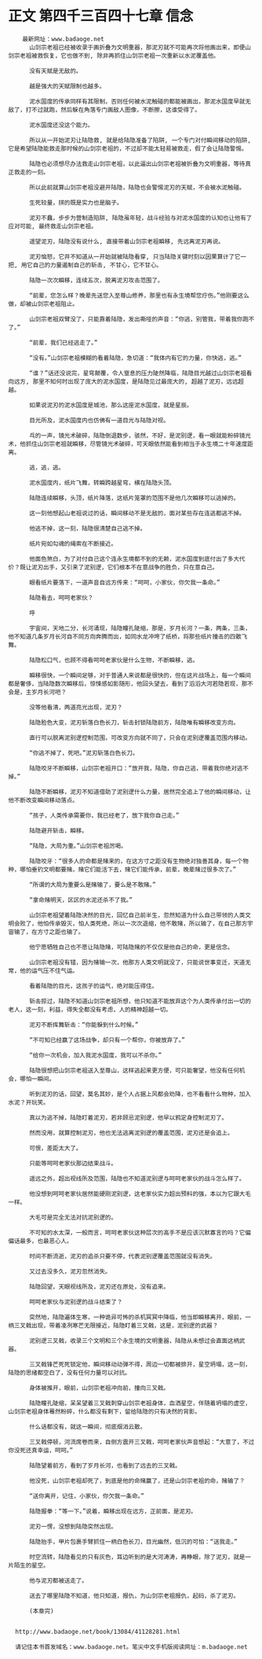 # 正文 第四千三百四十七章 信念
        最新网址：www.badaoge.net
          山剑宗老祖已经被收录于画折叠为文明重器，那泥刃就不可能再次将他画出来，即便山剑宗老祖被救恢复，它也做不到, 除非再抓住山剑宗老祖一次重新以水泥覆盖他。
      
          没有天赋是无敌的。
      
          越是强大的天赋限制也越多。
      
          泥水国度的传承同样有其限制，否则任何被水泥触碰的都能被画出，那泥水国度早就无敌了，打不过就跑，然后躲在角落专门画敌人图像，不断擦，这谁受得了。
      
          泥水国度还没这个能力。
      
          所以从一开始泥刃让陆隐救, 就是给陆隐准备了陷阱, 一个专门对付瞬间移动的陷阱, 它是希望陆隐能救走那时候的山剑宗老祖的，不过却不能太轻易被救走，假了会让陆隐警惕。
      
          陆隐也必须想尽办法救走山剑宗老祖，以此逼出山剑宗老祖被折叠为文明重器，等待真正救走的一刻。
      
          所以此前就算山剑宗老祖没避开陆隐，陆隐也会警惕泥刃的天赋，不会被水泥触碰。
      
          生死较量，拼的既是实力也是脑子。
      
          泥刃不蠢，步步为营制造陷阱, 陆隐虽年轻，战斗经验与对泥水国度的认知也让他有了应对可能, 最终救走山剑宗老祖。
      
          遥望泥刃，陆隐没有说什么, 直接带着山剑宗老祖瞬移, 先远离泥刃再说。
      
          泥刃恼怒，它并不知道从一开始就被陆隐看穿, 只当陆隐关键时刻以因果算计了它一把, 用它自己的力量遏制自己的斩击, 不甘心，它不甘心。
      
          陆隐一次次瞬移，连续五次，脱离泥刃攻击范围了。
      
          “前辈，您怎么样？晚辈先送您入至尊山修养，那里也有永生境帮您疗伤。”他刚要这么做，却被山剑宗老祖阻止。
      
          山剑宗老祖双臂没了，只能靠着陆隐，发出嘶哑的声音：“你逃，别管我，带着我你跑不了。”
      
          “前辈，我们已经逃走了。”
      
          “没有。”山剑宗老祖模糊的看着陆隐，急切道：“我体内有它的力量，你快逃，逃。”
      
          “谁？”话还没说完，星穹颠覆，令人窒息的压力陡然降临，陆隐目光越过山剑宗老祖看向远方, 那里不知何时出现了庞大的泥水国度，是陆隐见过最庞大的, 超越了泥刃，远远超越。
      
          如果说泥刃的泥水国度是城池，那么这座泥水国度，就是星辰。
      
          目光所及，泥水国度内也仿佛有一道目光与陆隐对视。
      
          乓的一声，镜光术破碎，陆隐倒退数步，骇然，不好，是泥别逻，看一眼就能粉碎镜光术，他抓住山剑宗老祖就瞬移，尽管镜光术破碎，可天眼依然能看到相当于永生境二十年速度距离。
      
          逃，逃，逃。
      
          泥水国度内，纸片飞舞，转瞬跨越星穹，横在陆隐头顶。
      
          陆隐连续瞬移，头顶，纸片降落，这纸片笼罩的范围不是他几次瞬移可以逃掉的。
      
          这一刻他想起山老祖说过的话，瞬间移动不是无敌的，面对某些存在连逃都逃不掉。
      
          他逃不掉，这一刻，陆隐很清楚自己逃不掉。
      
          纸片宛如勾魂的绳索在不断接近。
      
          他面色煞白，为了对付自己这个连永生境都不到的无赖，泥水国度到底付出了多大代价？既让泥刃出手，又引来了泥别逻，它们根本不在意战争的胜负，只在意自己。
      
          眼看纸片要落下，一道声音自远方传来：“呵呵，小家伙，你欠我一条命。”
      
          陆隐看去，呵呵老家伙？
      
          呼
      
          宇宙间，天地二分，长河涌现，陆隐瞳孔陡缩，那是，岁月长河？一条，两条，三条，他不知道几条岁月长河自不同方向奔腾而出，如同水龙冲垮了纸桥，将那些纸片撞击的四散飞舞。
      
          陆隐松口气，也顾不得看呵呵老家伙是什么生物，不断瞬移，逃。
      
          瞬移很快，一个瞬间足够，对于普通人来说都是很快的，但在这片战场上，每一个瞬间都是奢侈，当陆隐数次瞬移后，惊悚感如影随形，他回头望去，看到了滔滔大河若隐若现，那不会是，主岁月长河吧？
      
          没等他看清，两道亮光出现，泥刃？
      
          陆隐脸色大变，泥刃斩落白色长刀，斩击封锁陆隐前方，陆隐唯有瞬移改变方向。
      
          直行可以脱离泥别逻控制范围，可改变方向就不同了，只会在泥别逻覆盖范围内移动。
      
          “你逃不掉了，死吧。”泥刃斩落白色长刀。
      
          陆隐咬牙不断瞬移，山剑宗老祖开口：“放开我，陆隐，你自己逃，带着我你绝对逃不掉。”
      
          陆隐不断瞬移，泥刃不知道借助了泥别逻什么力量，居然完全追上了他的瞬间移动，让他不断改变瞬间移动落点。
      
          “孩子，人类传承需要你，我已经老了，放下我你自己走。”
      
          陆隐避开斩击，瞬移。
      
          “陆隐，大局为重。”山剑宗老祖厉喝。
      
          陆隐咬牙：“很多人的命都是赌来的，在这方寸之距没有生物绝对独善其身，每一个物种，哪怕垂钓文明都要赌，赌它们能活下去，赌它们能传承，前辈，晚辈赌过很多次了。”
      
          “所谓的大局为重要么是赌输了，要么是不敢赌。”
      
          “拿命赌明天，区区的水泥还杀不了我。”
      
          山剑宗老祖望着陆隐决然的目光，回忆自己前半生，忽然知道为什么自己带领的人类文明会败了，他怕传承毁灭，怕人类死绝，所以一次次退缩，他不敢赌，所以输了，在自己那方宇宙输了，在方寸之距也输了。
      
          他宁愿牺牲自己也不愿让陆隐赌，可陆隐赌的不仅仅是他自己的命，更是信念。
      
          山剑宗老祖没有错，因为赌输一次，他那方人类文明就没了，只能说世事变迁，天道无常，他的运气压不住气运。
      
          看着陆隐的目光，这孩子的运气，绝对能压得住。
      
          斩击掠过，陆隐不知道山剑宗老祖所想，他只知道不能放弃这个为人类传承付出一切的老人，这一刻，利益，得失全都没有考虑，人的精神超越一切。
      
          泥刃不断挥舞斩击：“你能躲到什么时候。”
      
          “不可知已经赢了这场战争，却只有一个帮你，你被放弃了。”
      
          “给你一次机会，加入我泥水国度，我可以不杀你。”
      
          陆隐很想把山剑宗老祖送入至尊山，这样逃起来更方便，可只能奢望，他没有任何机会，哪怕一瞬间。
      
          听到泥刃的话，回望，莫名其妙，是个人占据上风都会劝降，也不看看什么物种，加入水泥？开玩笑。
      
          真以为逃不掉，陆隐盯着泥刃，若非顾忌泥别逻，他早以鸦定身控制泥刃了。
      
          然而没用，就算控制泥刃，他也无法逃离泥别逻的覆盖范围，泥刃还是会追上。
      
          可恨，差距太大了。
      
          只能等呵呵老家伙那边结束战斗。
      
          遥远之外，超出视线所及范围，陆隐也不知道泥别逻与呵呵老家伙的战斗怎么样了。
      
          他没想到呵呵老家伙居然能硬刚泥别逻，这老家伙实力超出预料的强，本以为它跟大毛一样。
      
          大毛可是完全无法对抗泥别逻的。
      
          不可知的水太深，一般而言，呵呵老家伙这种层次的高手不是应该沉默寡言的吗？它偏偏话最多，也最恶心人。
      
          时间不断流逝，泥刃的追杀只要不停，代表泥别逻覆盖范围就没有消失。
      
          又过去没多久，泥刃忽然消失。
      
          陆隐回望，天眼视线所及，泥刃还在原处，没有追来。
      
          呵呵老家伙与泥别逻的战斗结束了？
      
          突然地，陆隐遍体生寒，一种诡异可怖的杀机冥冥中降临，他当即瞬移离开，眼前，一柄三叉戟出现，带着凌冽寒芒无限接近，陆隐盯着三叉戟，这是，泥别逻的武器？
      
          泥别逻三叉戟，收录三个文明和三个永生境的文明重器，陆隐从未想过会直面这柄武器。
      
          三叉戟锋芒死死锁定他，瞬间移动动弹不得，周边一切都被排开，星空坍塌，这一刻，陆隐的思绪都空白了，没有任何力量可以对抗。
      
          身体被推开，眼前，山剑宗老祖冲向前，撞向三叉戟。
      
          陆隐瞳孔陡缩，呆呆望着三叉戟刺穿山剑宗老祖身体，血洒星空，伴随着坍塌的虚空，山剑宗老祖身体蓦然粉碎，什么都没有剩下，留给陆隐的只有决然的背影。
      
          什么话都没有，就这一瞬间，彻底烟消云散。
      
          三叉戟停顿，河流席卷而来，自侧方震开三叉戟，呵呵老家伙声音想起：“大意了，不过你没死还真幸运，呵呵。”
      
          陆隐望着前方，看到了岁月长河，也看到了远去的三叉戟。
      
          他没死，山剑宗老祖却死了，到底是他的命赌赢了，还是山剑宗老祖的命，赌输了？
      
          “送你离开，记住，小家伙，你欠我一条命。”
      
          陆隐握拳：“等一下。”说着，瞬移出现在远方，正前面，是泥刃。
      
          泥刃一愣，没想到陆隐突然出现。
      
          陆隐抬手，甲片包裹手臂抓住一柄白色长刀，目光幽然，低沉的可怕：“送我走。”
      
          时空流转，陆隐看见的只有灰色，耳边听到的是大河涛涛，再睁眼，除了泥刃，就是一片陌生的星空。
      
          他与泥刃都被送走了。
      
          送去了哪里陆隐不知道，他只知道，报仇，为山剑宗老祖报仇，起码，杀了泥刃。
      
          (本章完)
      
      
      http://www.badaoge.net/book/13084/41128281.html
      
      请记住本书首发域名：www.badaoge.net。笔尖中文手机版阅读网址：m.badaoge.net